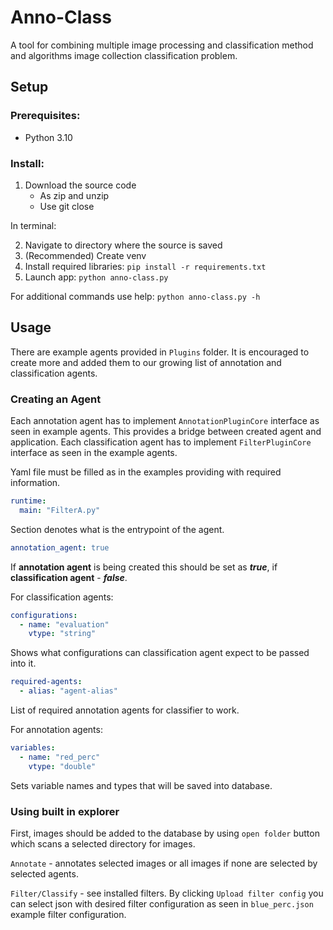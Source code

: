 # Anno-Class
A tool for combining multiple image processing and classification method and algorithms image collection classification problem.

## Setup
### Prerequisites:
- Python 3.10
### Install:
1. Download the source code
    - As zip and unzip
    - Use git close

In terminal:

2. Navigate to directory where the source is saved
3. (Recommended) Create venv
4. Install required libraries: `pip install -r requirements.txt`
5. Launch app: `python anno-class.py`

For additional commands use help: `python anno-class.py -h`

## Usage
There are example agents provided in `Plugins` folder. It is encouraged to create more and added them to our growing list of annotation and classification agents.

### Creating an Agent
Each annotation agent has to implement `AnnotationPluginCore` interface as seen in example agents. This provides a bridge between created agent and application. 
Each classification agent has to implement `FilterPluginCore` interface as seen in the example agents.

Yaml file must be filled as in the examples providing with required information. 

```yaml
runtime:
  main: "FilterA.py"
```
Section denotes what is the entrypoint of the agent.
```yaml
annotation_agent: true
```
If **annotation agent** is being created this should be set as ***true***, if **classification agent** - ***false***.

For classification agents:
```yaml
configurations:
  - name: "evaluation"
    vtype: "string"
```
Shows what configurations can classification agent expect to be passed into it.

```yaml
required-agents:
  - alias: "agent-alias"
```
List of required annotation agents for classifier to work.

For annotation agents:
```yaml
variables:
  - name: "red_perc"
    vtype: "double"
```
Sets variable names and types that will be saved into database. 

### Using built in explorer
First, images should be added to the database by using `open folder` button which scans a selected directory for images.

`Annotate` - annotates selected images or all images if none are selected by selected agents.

`Filter/Classify` - see installed filters. By clicking `Upload filter config` you can select json with desired filter configuration as seen in `blue_perc.json` example filter configuration.
